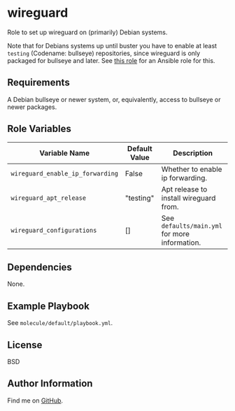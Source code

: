 wireguard
=========

Role to set up wireguard on (primarily) Debian systems.

Note that for Debians systems up until buster you have to enable at least
`testing` (Codename: bullseye) repositories, since wireguard is only packaged for
bullseye and later. See [this role](https://github.com/ThreeFx/apt) for an
Ansible role for this.

Requirements
------------

A Debian bullseye or newer system, or, equivalently, access to bullseye or newer
packages.

Role Variables
--------------

| Variable Name | Default Value | Description |
--------------- |---------------|--------------
`wireguard_enable_ip_forwarding` | False | Whether to enable ip forwarding.
`wireguard_apt_release` | "testing" | Apt release to install wireguard from.
`wireguard_configurations` | [] | See `defaults/main.yml` for more information.

Dependencies
------------

None.

Example Playbook
----------------

See `molecule/default/playbook.yml`.

License
-------

BSD

Author Information
------------------

Find me on [GitHub](https://github.com/ThreeFx).
